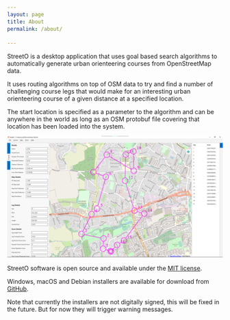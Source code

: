 ```yaml
---
layout: page
title: About
permalink: /about/

---
```



StreetO is a desktop application that uses goal based search algorithms to automatically generate urban orienteering
courses from OpenStreetMap data.

It uses routing algorithms on top of OSM data to try and find a number of challenging course legs that would make
for an interesting urban orienteering course of a given distance at a specified location.

The start location is specified as a parameter to the algorithm and can be anywhere in the
world as long as an OSM protobuf file covering that location has been loaded into the system.

![Image](./doc/uioverview.png)

StreetO software is open source and available under the [MIT license](https://opensource.org/licenses/MIT).

Windows, macOS and Debian installers are available for download from [GitHub](https://github.com/jcundill/streeto/releases).

Note that currently the installers are not digitally signed, this will be fixed in the future. But for now they will
trigger warning messages.


